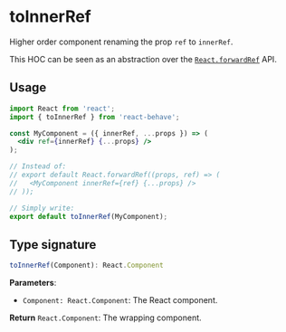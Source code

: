 <!--
  THIS FILE WAS GENERATED!
  Don't make any changes in it, update src/core/toInnerRef.js instead.
-->

# toInnerRef

[fr]: https://reactjs.org/docs/react-api.html#reactforwardref

Higher order component renaming the prop `ref` to `innerRef`.

This HOC can be seen as an abstraction over the [`React.forwardRef`][fr] API.

## Usage

```jsx
import React from 'react';
import { toInnerRef } from 'react-behave';

const MyComponent = ({ innerRef, ...props }) => (
  <div ref={innerRef} {...props} />
);

// Instead of:
// export default React.forwardRef((props, ref) => (
//   <MyComponent innerRef={ref} {...props} />
// ));

// Simply write:
export default toInnerRef(MyComponent);
```

## Type signature

```js
toInnerRef(Component): React.Component
```

**Parameters**:

- `Component: React.Component`: The React component.

**Return** `React.Component`: The wrapping component.
